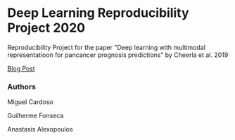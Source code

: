 # Deep Learning Reproducibility Project 2020
Reproducibility Project for the paper "Deep learning with multimodal representatioon for pancancer prognosis predictions" by Cheerla et al. 2019

[Blog Post](https://www.notion.so/Reproducibility-Project-for-the-paper-Deep-learning-with-multimodal-representatioon-for-pancancer-p-dcac0629f373431d9b0fb682cd328209)

### Authors
Miguel Cardoso

Guilherme Fonseca

Anastasis Alexopoulos


